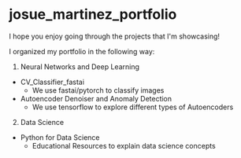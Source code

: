 # josue_martinez_portfolio

I hope you enjoy going through the projects that I'm showcasing!

I organized my portfolio in the following way:

1.  Neural Networks and Deep Learning
  - CV_Classifier_fastai
    - We use fastai/pytorch to classify images
  - Autoencoder Denoiser and Anomaly Detection
    - We use tensorflow to explore different types of Autoencoders
2. Data Science
  - Python for Data Science
    - Educational Resources to explain data science concepts



